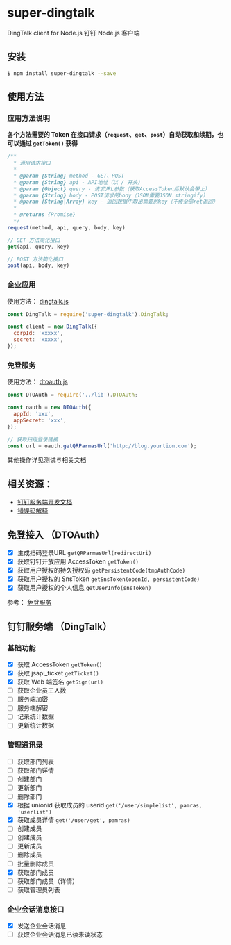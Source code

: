 # super-dingtalk

DingTalk client for Node.js 钉钉 Node.js 客户端

## 安装

```bash
$ npm install super-dingtalk --save
```

## 使用方法

### 应用方法说明

**各个方法需要的 Token 在接口请求（`request`、`get`、`post`）自动获取和续期，也可以通过  `getToken()` 获得**

```javascript
/**
  * 通用请求接口
  *
  * @param {String} method - GET、POST
  * @param {String} api - API地址（以 / 开头）
  * @param {Object} query - 请求URL参数（获取AccessToken后默认会带上）
  * @param {String} body - POST请求的body（JSON需要JSON.stringify）
  * @param {String|Array} key - 返回数据中取出需要的key（不传全部ret返回）
  *
  * @returns {Promise}
  */
request(method, api, query, body, key)

// GET 方法简化接口
get(api, query, key)

// POST 方法简化接口
post(api, body, key)
```

### 企业应用

使用方法： [dingtalk.js](test/test-dingtalk.js)

```javascript
const DingTalk = require('super-dingtalk').DingTalk;

const client = new DingTalk({
  corpId: 'xxxxx',
  secret: 'xxxxx',
});
```

### 免登服务 

使用方法： [dtoauth.js](test/test-dtoauth.js)

```javascript
const DTOAuth = require('../lib').DTOAuth;

const oauth = new DTOAuth({
  appId: 'xxx',
  appSecret: 'xxx',
});

// 获取扫描登录链接
const url = oauth.getQRParmasUrl('http://blog.yourtion.com');
```

其他操作详见测试与相关文档

## 相关资源：

+ [钉钉服务端开发文档](https://open-doc.dingtalk.com/doc2/detail?spm=0.0.0.0.cffLIh&treeId=172&articleId=104981&docType=1)
+ [错误码解释](https://open-doc.dingtalk.com/docs/doc.htm?spm=a219a.7629140.0.0.JJsHpJ&treeId=172&articleId=104965&docType=1)

## 免登接入 （DTOAuth）

- [X] 生成扫码登录URL `getQRParmasUrl(redirectUri)`
- [X] 获取钉钉开放应用 AccessToken `getToken()`
- [X] 获取用户授权的持久授权码 `getPersistentCode(tmpAuthCode)`
- [X] 获取用户授权的 SnsToken `getSnsToken(openId, persistentCode)`
- [X] 获取用户授权的个人信息 `getUserInfo(snsToken)`

参考： [免登服务](https://open-doc.dingtalk.com/docs/doc.htm?spm=a219a.7629140.0.0.OJgltA&treeId=168&articleId=104878&docType=1)

## 钉钉服务端 （DingTalk）

### 基础功能

- [x] 获取 AccessToken ``getToken()``
- [x] 获取 jsapi_ticket `getTicket()`
- [X] 获取 Web 端签名 `getSign(url)` 
- [ ] 获取企业员工人数
- [ ] 服务端加密
- [ ] 服务端解密
- [ ] 记录统计数据
- [ ] 更新统计数据

### 管理通讯录

- [ ] 获取部门列表
- [ ] 获取部门详情
- [ ] 创建部门
- [ ] 更新部门
- [ ] 删除部门
- [X] 根据 unionid 获取成员的 userid `get('/user/simplelist', pamras, 'userlist')`
- [X] 获取成员详情 `get('/user/get', pamras)`
- [ ] 创建成员
- [ ] 创建成员
- [ ] 更新成员
- [ ] 删除成员
- [ ] 批量删除成员
- [x] 获取部门成员
- [ ] 获取部门成员（详情）
- [ ] 获取管理员列表

### 企业会话消息接口

- [x] 发送企业会话消息
- [ ] 获取企业会话消息已读未读状态
